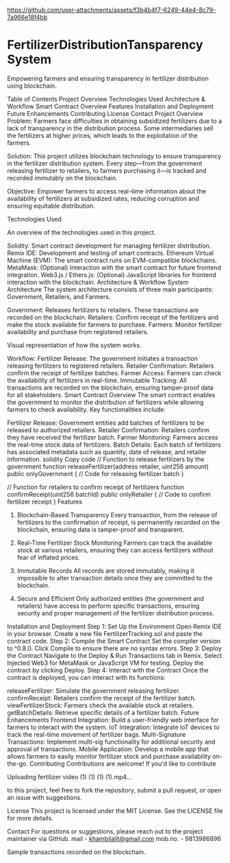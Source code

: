 

https://github.com/user-attachments/assets/f3b4b4f7-6249-44e4-8c79-7a966e18f4bb


# FertilizerDistributionTansparency System

Empowering farmers and ensuring transparency in fertilizer distribution using blockchain.

Table of Contents
Project Overview
Technologies Used
Architecture & Workflow
Smart Contract Overview
Features
Installation and Deployment
Future Enhancements
Contributing
License
Contact
Project Overview
Problem: Farmers face difficulties in obtaining subsidized fertilizers due to a lack of transparency in the distribution process. Some intermediaries sell the fertilizers at higher prices, which leads to the exploitation of the farmers.

Solution: This project utilizes blockchain technology to ensure transparency in the fertilizer distribution system. Every step—from the government releasing fertilizer to retailers, to farmers purchasing it—is tracked and recorded immutably on the blockchain.

Objective: Empower farmers to access real-time information about the availability of fertilizers at subsidized rates, reducing corruption and ensuring equitable distribution.

Technologies Used

An overview of the technologies used in this project.

Solidity: Smart contract development for managing fertilizer distribution.
Remix IDE: Development and testing of smart contracts.
Ethereum Virtual Machine (EVM): The smart contract runs on EVM-compatible blockchains.
MetaMask: (Optional) Interaction with the smart contract for future frontend integration.
Web3.js / Ethers.js: (Optional) JavaScript libraries for frontend interaction with the blockchain.
Architecture & Workflow
System Architecture
The system architecture consists of three main participants: Government, Retailers, and Farmers.

Government: Releases fertilizers to retailers. These transactions are recorded on the blockchain.
Retailers: Confirm receipt of the fertilizers and make the stock available for farmers to purchase.
Farmers: Monitor fertilizer availability and purchase from registered retailers.

Visual representation of how the system works.

Workflow:
Fertilizer Release: The government initiates a transaction releasing fertilizers to registered retailers.
Retailer Confirmation: Retailers confirm the receipt of fertilizer batches.
Farmer Access: Farmers can check the availability of fertilizers in real-time.
Immutable Tracking: All transactions are recorded on the blockchain, ensuring tamper-proof data for all stakeholders.
Smart Contract Overview
The smart contract enables the government to monitor the distribution of fertilizers while allowing farmers to check availability. Key functionalities include:

Fertilizer Release: Government entities add batches of fertilizers to be released to authorized retailers.
Retailer Confirmation: Retailers confirm they have received the fertilizer batch.
Farmer Monitoring: Farmers access the real-time stock data of fertilizers.
Batch Details: Each batch of fertilizers has associated metadata such as quantity, date of release, and retailer information.
solidity
Copy code
// Function to release fertilizers by the government
function releaseFertilizer(address retailer, uint256 amount) public onlyGovernment {
    // Code for releasing fertilizer batch
}

// Function for retailers to confirm receipt of fertilizers
function confirmReceipt(uint256 batchId) public onlyRetailer {
    // Code to confirm fertilizer receipt
}
Features
1. Blockchain-Based Transparency
Every transaction, from the release of fertilizers to the confirmation of receipt, is permanently recorded on the blockchain, ensuring data is tamper-proof and transparent.

2. Real-Time Fertilizer Stock Monitoring
Farmers can track the available stock at various retailers, ensuring they can access fertilizers without fear of inflated prices.

3. Immutable Records
All records are stored immutably, making it impossible to alter transaction details once they are committed to the blockchain.

4. Secure and Efficient
Only authorized entities (the government and retailers) have access to perform specific transactions, ensuring security and proper management of the fertilizer distribution process.

Installation and Deployment
Step 1: Set Up the Environment
Open Remix IDE in your browser.
Create a new file FertilizerTracking.sol and paste the contract code.
Step 2: Compile the Smart Contract
Set the compiler version to ^0.8.0.
Click Compile to ensure there are no syntax errors.
Step 3: Deploy the Contract
Navigate to the Deploy & Run Transactions tab in Remix.
Select Injected Web3 for MetaMask or JavaScript VM for testing.
Deploy the contract by clicking Deploy.
Step 4: Interact with the Contract
Once the contract is deployed, you can interact with its functions:

releaseFertilizer: Simulate the government releasing fertilizer.
confirmReceipt: Retailers confirm the receipt of the fertilizer batch.
viewFertilizerStock: Farmers check the available stock at retailers.
getBatchDetails: Retrieve specific details of a fertilizer batch.
Future Enhancements
Frontend Integration: Build a user-friendly web interface for farmers to interact with the system.
IoT Integration: Integrate IoT devices to track the real-time movement of fertilizer bags.
Multi-Signature Transactions: Implement multi-sig functionality for additional security and approval of transactions.
Mobile Application: Develop a mobile app that allows farmers to easily monitor fertilizer stock and purchase availability on-the-go.
Contributing
Contributions are welcome! If you'd like to contribute 

Uploading fertilizer video (1) (1) (1) (1).mp4…

to this project, feel free to fork the repository, submit a pull request, or open an issue with suggestions.

License
This project is licensed under the MIT License. See the LICENSE file for more details.

Contact
For questions or suggestions, please reach out to the project maintainer via GitHub.
mail - khambilalit@gmail.com
mob.no. - 9813986896

Sample transactions recorded on the blockchain.
